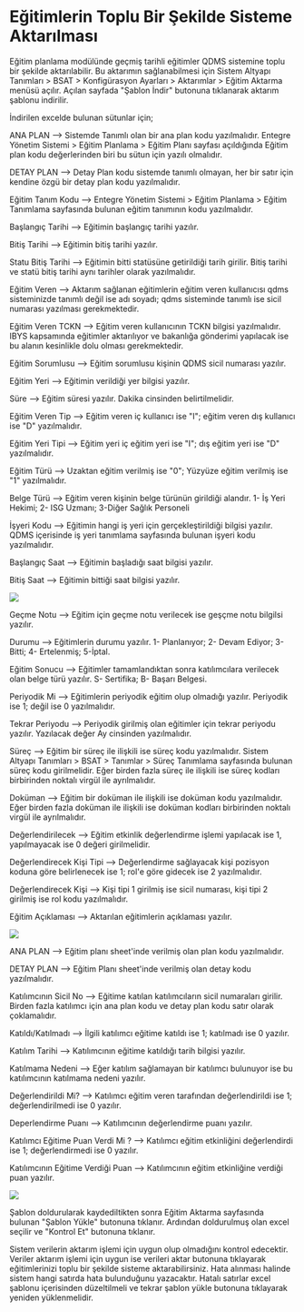 # Eğitimlerin Toplu Bir Şekilde Sisteme Aktarılması

Eğitim planlama modülünde geçmiş tarihli eğitimler QDMS sistemine toplu bir şekilde aktarılabilir. Bu aktarımın sağlanabilmesi için Sistem Altyapı Tanımları  > BSAT > Konfigürasyon Ayarları > Aktarımlar > Eğitim Aktarma menüsü açılır. Açılan sayfada "Şablon İndir" butonuna tıklanarak aktarım şablonu indirilir.

İndirilen excelde bulunan sütunlar için;

ANA PLAN --> Sistemde Tanımlı olan bir ana plan kodu yazılmalıdır. Entegre Yönetim Sistemi > Eğitim Planlama > Eğitim Planı sayfası açıldığında Eğitim plan kodu değerlerinden biri bu sütun için yazılı olmalıdır.

DETAY PLAN --> Detay Plan kodu sistemde tanımlı olmayan, her bir satır için kendine özgü bir detay plan kodu yazılmalıdır. 

Eğitim Tanım Kodu --> Entegre Yönetim Sistemi  > Eğitim Planlama > Eğitim Tanımlama sayfasında bulunan eğitim tanımının kodu yazılmalıdır.

Başlangıç Tarihi --> Eğitimin başlangıç tarihi yazılır.

Bitiş Tarihi --> Eğitimin bitiş tarihi yazılır.

Statu Bitiş Tarihi --> Eğitimin bitti statüsüne getirildiği tarih girilir. Bitiş tarihi ve statü bitiş tarihi aynı tarihler olarak yazılmalıdır.

Eğitim Veren --> Aktarım sağlanan eğitimlerin eğitim veren kullanıcısı qdms sisteminizde tanımlı değil ise adı soyadı; qdms sisteminde tanımlı ise sicil numarası yazılması gerekmektedir.

Eğitim Veren TCKN --> Eğitim veren kullanıcının TCKN bilgisi yazılmalıdır. IBYS kapsamında eğitimler aktarılıyor ve bakanlığa gönderimi yapılacak ise bu alanın kesinlikle dolu olması gerekmektedir.

Eğitim Sorumlusu --> Eğitim sorumlusu kişinin QDMS sicil numarası yazılır.

Eğitim Yeri --> Eğitimin verildiği yer bilgisi yazılır.

Süre --> Eğitim süresi yazılır. Dakika cinsinden belirtilmelidir.

Eğitim Veren Tip --> Eğitim veren iç kullanıcı ise "I"; eğitim veren dış kullanıcı ise "D" yazılmalıdır.

Eğitim Yeri Tipi --> Eğitim yeri iç eğitim yeri ise "I"; dış eğitim yeri ise "D" yazılmalıdır.

Eğitim Türü --> Uzaktan eğitim verilmiş ise "0"; Yüzyüze eğitim verilmiş ise "1" yazılmalıdır.

Belge Türü --> Eğitim veren kişinin belge türünün girildiği alandır. 1- İş Yeri Hekimi; 2- ISG Uzmanı; 3-Diğer Sağlık Personeli

İşyeri Kodu --> Eğitimin hangi iş yeri için gerçekleştirildiği bilgisi yazılır. QDMS içerisinde iş yeri tanımlama sayfasında bulunan işyeri kodu yazılmalıdır.

Başlangıç Saat --> Eğitimin başladığı saat bilgisi yazılır. 

Bitiş Saat --> Eğitimin bittiği saat bilgisi yazılır. 


![](https://docsbimser.blob.core.windows.net/imagecontainer/Egitim1-d9e6bb0c-761d-443b-898a-3af8373e4155.png)

Geçme Notu --> Eğitim için geçme notu verilecek ise geşçme notu bilgilsi yazılır. 

Durumu --> Eğitimlerin durumu yazılır. 1- Planlanıyor; 2- Devam Ediyor; 3- Bitti; 4- Ertelenmiş; 5-İptal.

Eğitim Sonucu --> Eğitimler tamamlandıktan sonra katılımcılara verilecek olan belge türü yazılır. S- Sertifika; B- Başarı Belgesi. 

Periyodik Mi --> Eğitimlerin periyodik eğitim olup olmadığı yazılır. Periyodik ise 1; değil ise 0 yazılmalıdır.

Tekrar Periyodu --> Periyodik girilmiş olan eğitimler için tekrar periyodu yazılır. Yazılacak değer Ay cinsinden yazılmalıdır.

Süreç --> Eğitim bir süreç ile ilişkili ise süreç kodu yazılmalıdır. Sistem Altyapı Tanımları > BSAT > Tanımlar > Süreç Tanımlama sayfasında bulunan süreç kodu girilmelidir. Eğer birden fazla süreç ile ilişkili ise süreç kodları birbirinden noktalı virgül ile ayrılmalıdır.

Doküman --> Eğitim bir doküman ile ilişkili ise doküman kodu yazılmalıdır. Eğer birden fazla doküman ile ilişkili ise doküman kodları birbirinden noktalı virgül ile ayrılmalıdır.

Değerlendirilecek --> Eğitim etkinlik değerlendirme işlemi yapılacak ise 1, yapılmayacak ise 0 değeri girilmelidir.

Değerlendirecek Kişi Tipi --> Değerlendirme sağlayacak kişi pozisyon koduna göre belirlenecek ise 1; rol'e göre gidecek ise 2 yazılmalıdır.

Değerlendirecek Kişi --> Kişi tipi 1 girilmiş ise sicil numarası, kişi tipi 2 girilmiş ise rol kodu yazılmalıdır.

Eğitim Açıklaması --> Aktarılan eğitimlerin açıklaması yazılır.

![](https://docsbimser.blob.core.windows.net/imagecontainer/2-78328ec0-cf01-4e6e-9e14-3ed1e2aa92ac.png)

ANA PLAN --> Eğitim planı sheet'inde verilmiş olan plan kodu yazılmalıdır.

DETAY PLAN --> Eğitim Planı sheet'inde verilmiş olan detay kodu yazılmalıdır.

Katılımcının Sicil No --> Eğitime katılan katılımcıların sicil numaraları girilir. Birden fazla katılımcı için ana plan kodu ve detay plan kodu satır olarak çoklamalıdır.

Katıldı/Katılmadı --> İlgili katılımcı eğitime katıldı ise 1; katılmadı ise 0 yazılır.

Katılım Tarihi --> Katılımcının eğitime katıldığı tarih bilgisi yazılır.

Katılmama Nedeni --> Eğer katılım sağlamayan bir katılımcı bulunuyor ise bu katılımcının katılmama nedeni yazılır.

Değerlendirildi Mi? --> Katılımcı eğitim veren tarafından değerlendirildi ise 1; değerlendirilmedi ise 0 yazılır.

Deperlendirme Puanı --> Katılımcının değerlendirme puanı yazılır.

Katılımcı Eğitime Puan Verdi Mi ? --> Katılımcı eğitim etkinliğini değerlendirdi ise 1; değerlendirmedi ise 0 yazılır.

Katılımcının Eğitime Verdiği Puan --> Katılımcının eğitim etkinliğine verdiği puan yazılır.

![](https://docsbimser.blob.core.windows.net/imagecontainer/3-964e3849-f8a0-4517-b9fb-861ece663788.png)

Şablon doldurularak kaydediltikten sonra Eğitim Aktarma sayfasında bulunan "Şablon Yükle" butonuna tıklanır. Ardından doldurulmuş olan excel seçilir ve "Kontrol Et" butonuna tıklanır. 

Sistem verilerin aktarım işlemi için uygun olup olmadığını kontrol edecektir. Veriler aktarım işlemi için uygun ise verileri aktar butonuna tıklayarak eğitimlerinizi toplu bir şekilde sisteme aktarabilirsiniz. Hata alınması halinde sistem hangi satırda hata bulunduğunu yazacaktır. Hatalı satırlar excel şablonu içerisinden düzeltilmeli ve tekrar şablon yükle butonuna tıklayarak yeniden yüklenmelidir.

